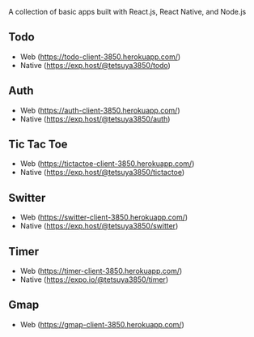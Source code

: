 A collection of basic apps built with React.js, React Native, and Node.js

## Todo

* Web (https://todo-client-3850.herokuapp.com/)
* Native (https://exp.host/@tetsuya3850/todo)

## Auth

* Web (https://auth-client-3850.herokuapp.com/)
* Native (https://exp.host/@tetsuya3850/auth)

## Tic Tac Toe

* Web (https://tictactoe-client-3850.herokuapp.com/)
* Native (https://exp.host/@tetsuya3850/tictactoe)

## Switter

* Web (https://switter-client-3850.herokuapp.com/)
* Native (https://exp.host/@tetsuya3850/switter)

## Timer

* Web (https://timer-client-3850.herokuapp.com/)
* Native (https://expo.io/@tetsuya3850/timer)

## Gmap

* Web (https://gmap-client-3850.herokuapp.com/)
